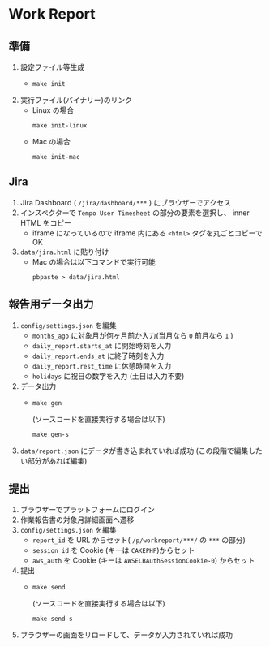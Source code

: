 # Work Report

## 準備

1. 設定ファイル等生成
   * ```shell
     make init
     ```
2. 実行ファイル(バイナリー)のリンク
   * Linux の場合
     ```shell
     make init-linux
     ```
   * Mac の場合
     ```shell
     make init-mac
     ```

## Jira

1. Jira Dashboard ( `/jira/dashboard/***` ) にブラウザーでアクセス
2. インスペクターで `Tempo User Timesheet` の部分の要素を選択し、 inner HTML をコピー
   * iframe になっているので iframe 内にある `<html>` タグを丸ごとコピーでOK
3. `data/jira.html` に貼り付け
   * Mac の場合は以下コマンドで実行可能
     ```shell
     pbpaste > data/jira.html
     ``` 

## 報告用データ出力

1. `config/settings.json` を編集
   * `months_ago` に対象月が何ヶ月前か入力(当月なら `0` 前月なら `1` )
   * `daily_report.starts_at` に開始時刻を入力
   * `daily_report.ends_at` に終了時刻を入力
   * `daily_report.rest_time` に休憩時間を入力
   * `holidays` に祝日の数字を入力 (土日は入力不要)
2. データ出力
   * ```shell
     make gen
     ```
     (ソースコードを直接実行する場合は以下)
     ```shell
     make gen-s
     ```
3. `data/report.json` にデータが書き込まれていれば成功 (この段階で編集したい部分があれば編集)

## 提出

1. ブラウザーでプラットフォームにログイン
2. 作業報告書の対象月詳細画面へ遷移
3. `config/settings.json` を編集
   * `report_id` を URL からセット( `/p/workreport/***/` の `***` の部分)
   * `session_id` を Cookie (キーは `CAKEPHP`)からセット
   * `aws_auth` を Cookie (キーは `AWSELBAuthSessionCookie-0`) からセット
4. 提出
   * ```shell
     make send
     ```
     (ソースコードを直接実行する場合は以下)
     ```shell
     make send-s
     ```
5. ブラウザーの画面をリロードして、データが入力されていれば成功
